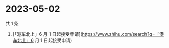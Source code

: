 # 2023-05-02

共 1 条

<!-- BEGIN -->
<!-- 最后更新时间 Tue May 02 2023 06:06:33 GMT+0800 (China Standard Time) -->

1. [「港车北上」6 月 1
   日起接受申请](https://www.zhihu.com/search?q=「港车北上」6 月 1 日起接受申请)

<!-- END -->
